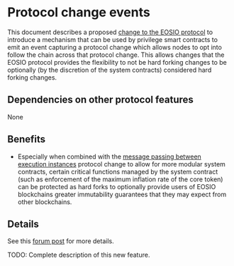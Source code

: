 # Protocol change events

This document describes a proposed [change to the EOSIO protocol](../README.md) to introduce a mechanism that can be used by privilege smart contracts to emit an event capturing a protocol change which allows nodes to opt into follow the chain across that protocol change. This allows changes that the EOSIO protocol provides the flexibility to not be hard forking changes to be optionally (by the discretion of the system contracts) considered hard forking changes.

## Dependencies on other protocol features

None

## Benefits

* Especially when combined with the [message passing between execution instances](../message_passing/message_passing.md) protocol change to allow for more modular system contracts, certain critical functions managed by the system contract (such as enforcement of the maximum inflation rate of the core token) can be protected as hard forks to optionally provide users of EOSIO blockchains greater immutability guarantees that they may expect from other blockchains.

## Details

See this [forum post](https://forums.eoscommunity.org/t/idea-mechanisms-to-address-concerns-regarding-ease-with-which-changes-can-be-made-on-general-programmable-blockchains-like-eosio/2587) for more details.

TODO: Complete description of this new feature.